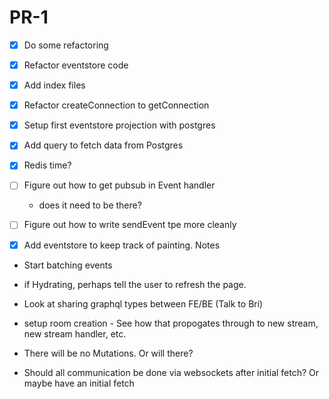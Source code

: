 # PR-1

- [x] Do some refactoring
- [x] Refactor eventstore code
- [x] Add index files
- [x] Refactor createConnection to getConnection
- [x] Setup first eventstore projection with postgres
- [x] Add query to fetch data from Postgres
- [x] Redis time?
- [ ] Figure out how to get pubsub in Event handler
    - does it need to be there?
- [ ] Figure out how to write sendEvent tpe more cleanly
- [x] Add eventstore to keep track of painting.
Notes



- Start batching events
- if Hydrating, perhaps tell the user to refresh the page.
- Look at sharing graphql types between FE/BE (Talk to Bri)
- setup room creation - See how that propogates through to new stream, new stream handler, etc. 

- There will be no Mutations. Or will there?
- Should all communication be done via websockets after initial fetch? Or maybe have an initial fetch